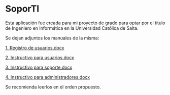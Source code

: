 # SoporTI

Esta aplicación fue creada para mi proyecto de grado para optar por el título de Ingeniero en Informática en la Universidad Católica de Salta.

Se dejan adjuntos los manuales de la misma: 

[1. Registro de usuarios.docx](https://github.com/Sebaztianin/SoporTI/files/10015327/1.Registro.de.usuarios.docx)

[2. Instructivo para usuarios.docx](https://github.com/Sebaztianin/SoporTI/files/10015328/2.Instructivo.para.usuarios.docx)

[3. Instructivo para soporte.docx](https://github.com/Sebaztianin/SoporTI/files/10015329/3.Instructivo.para.soporte.docx)

[4. Instructivo para administradores.docx](https://github.com/Sebaztianin/SoporTI/files/10015331/4.Instructivo.para.administradores.docx)


Se recomienda leerlos en el orden propuesto.
